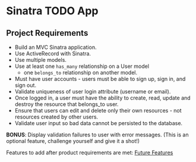 # Sinatra TODO App 


## Project Requirements   

- Build an MVC Sinatra application.
- Use ActiveRecord with Sinatra.
- Use multiple models.
- Use at least one `has_many` relationship on a User model
    - one `belongs_to` relationship on another model.
- Must have user accounts - users must be able to sign up, sign in, and sign out.
- Validate uniqueness of user login attribute (username or email).
- Once logged in, a user must have the ability to create, read, update and destroy the resource that belongs_to user.
- Ensure that users can edit and delete only their own resources - not resources created by other users.
- Validate user input so bad data cannot be persisted to the database.

**BONUS**: Display validation failures to user with error messages. (This is an optional feature, challenge yourself and give it a shot!)

Features to add after product requirements are met: [Future Features](./FUTURE_FEATURES.MD')

